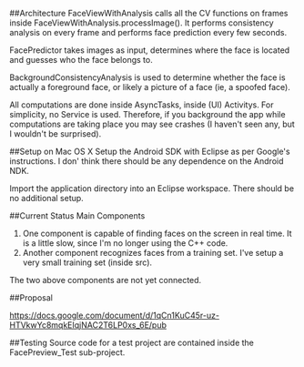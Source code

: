 ##Architecture
FaceViewWithAnalysis calls all the CV functions on frames inside FaceViewWithAnalysis.processImage(). It performs consistency analysis on every frame and performs face prediction every few seconds.

FacePredictor takes images as input, determines where the face is located and guesses who the face belongs to.

BackgroundConsistencyAnalysis is used to determine whether the face is actually a foreground face, or likely a picture of a face (ie, a spoofed face).

All computations are done inside AsyncTasks, inside (UI) Activitys. For simplicity, no Service is used. Therefore, if you background the app while computations are taking place you may see crashes (I haven't seen any, but I wouldn't be surprised).

##Setup on Mac OS X
Setup the Android SDK with Eclipse as per Google's instructions. I don' think there should be any dependence on the Android NDK.

Import the application directory into an Eclipse workspace. There should be no additional setup.

##Current Status
Main Components
  1. One component is capable of finding faces on the screen in real time. It is a little slow, since I'm no longer using the C++ code.
  2. Another component recognizes faces from a training set. I've setup a very small training set (inside src). 

The two above components are not yet connected.

##Proposal

https://docs.google.com/document/d/1qCn1KuC45r-uz-HTVkwYc8mqkEIqjNAC2T6LP0xs_6E/pub

##Testing
Source code for a test project are contained inside the FacePreview_Test sub-project.
